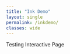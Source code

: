 ```yaml
---
title: "Ink Demo"
layout: single
permalink: /inkdemo/
classes: wide
---
```


Testing Interactive Page

<div id="story-container"></div>
<script src="https://cdn.jsdelivr.net/npm/mathjax@3/es5/tex-mml-chtml.js"></script>
<script src="/assets/js/ink.js"></script>
<script src="/assets/js/marked.min.js"></script>
<script src="/assets/js/mermaid.min.js"></script>
<script src="/assets/js/inkdemo.js?storyFile=/assets/json/story.json&mermaidFile=/assets/json/mermaidCommands.json"></script>

